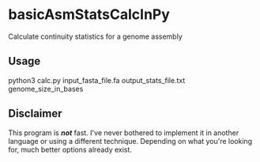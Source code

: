 # basicAsmStatsCalcInPy
Calculate continuity statistics for a genome assembly

## Usage
python3 calc.py input_fasta_file.fa output_stats_file.txt genome_size_in_bases

## Disclaimer
This program is ***not*** fast. I've never bothered to implement it in another language or using a different technique. Depending on what you're looking for, much better options already exist.

